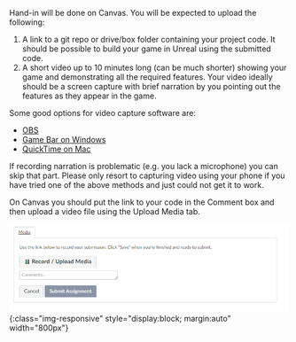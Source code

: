 Hand-in will be done on Canvas. You will be expected to upload the following:

1. A link to a git repo or drive/box folder containing your project code. It should be possible to build your game in Unreal using the submitted code.
2. A short video up to 10 minutes long (can be much shorter) showing your game and demonstrating all the required features. Your video ideally should be a screen capture with brief narration by you pointing out the features as they appear in the game.

Some good options for video capture software are:
+ [OBS](https://obsproject.com/)
+ [Game Bar on Windows](https://www.pcmag.com/how-to/how-to-capture-video-clips-in-windows-10)
+ [QuickTime on Mac](https://support.apple.com/en-us/HT208721)

If recording narration is problematic (e.g. you lack a microphone) you can skip that part. Please only resort to capturing video using your phone if you have tried one of the above methods and just could not get it to work. 

On Canvas you should put the link to your code in the Comment box and then upload a video file using the Upload Media tab.

![Canvas Upload](/img/canvasgd.PNG){:class="img-responsive" style="display:block; margin:auto" width="800px"}




